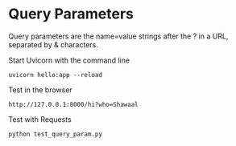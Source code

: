 # Query Parameters

Query parameters are the name=value strings after the ? in a URL, separated by & characters.

Start Uvicorn with the command line

    uvicorn hello:app --reload

Test in the browser
    
    http://127.0.0.1:8000/hi?who=Shawaal

Test with Requests

    python test_query_param.py